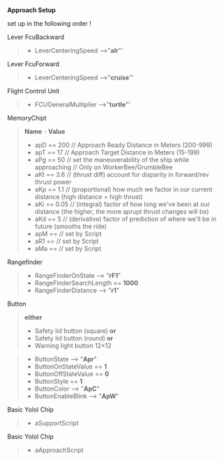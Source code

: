 **Approach Setup**

set up in the following order !

Lever FcuBackward
> - LeverCenteringSpeed -->"**alr**"'

Lever FcuForward
> - LeverCenteringSpeed -->"**cruise**"'

Flight Control Unit
> - FCUGeneralMultiplier -->"**turtle**"'

MemoryChipt
> **Name** - **Value**
> - apD  ==  200 // Approach Ready Distance in Meters (200-999)
> - apT  ==  17  // Approach Target Distance in Meters (15-199) 
> - aPg  ==  50  // set the maneuverability of the ship while approaching // Only on WorkerBee/GrumbleBee
> - aKt  ==  3.6 //  (thrust diff) account for disparity in forward/rev thrust power
> - aKp  ==  1.1  //  (proportional) how much we factor in our current distance (high distance = high thrust)
> - aKi  ==  0.05  //  (integral) factor of how long we've been at our distance (the higher, the more aprupt thrust changes will be)
> - aKd  ==  5  //  (derivative) factor of prediction of where we'll be in future (smooths the ride)
> - apM  == // set by Script
> - aR1  == // set by Script
> - aMa  == // set by Script

Rangefinder
> - RangeFinderOnState --> "**rF1**"
> - RangeFinderSearchLength == **1000**
> - RangeFinderDistance --> "**r1**"

Button
> **either**
> - Safety lid button (square) **or**
> - Safety lid button (round) **or**
> - Warning light button 12×12

> - ButtonState --> "**Apr**"
> - ButtonOnStateValue == **1**
> - ButtonOffStateValue == **0**
> - ButtonStyle == **1**
> - ButtonColor --> "**ApC**"
> - ButtonEnableBlink --> "**ApW**"

Basic Yolol Chip
> - aSupportScript

Basic Yolol Chip
> - aApproachScript